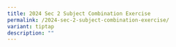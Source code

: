 ```yaml
---
title: 2024 Sec 2 Subject Combination Exercise
permalink: /2024-sec-2-subject-combination-exercise/
variant: tiptap
description: ""
---
```

